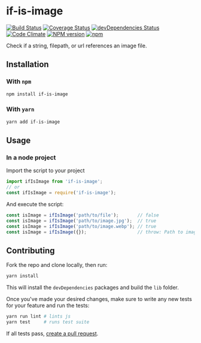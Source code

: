 # if-is-image

[![Build Status](https://travis-ci.org/nielse63/if-is-image.svg?branch=master)](https://travis-ci.org/nielse63/if-is-image)
[![Coverage Status](https://coveralls.io/repos/github/nielse63/if-is-image/badge.svg?branch=master)](https://coveralls.io/github/nielse63/if-is-image?branch=master)
[![devDependencies Status](https://david-dm.org/nielse63/if-is-image/dev-status.svg)](https://david-dm.org/nielse63/if-is-image?type=dev)
[![Code Climate](https://codeclimate.com/github/nielse63/if-is-image/badges/gpa.svg)](https://codeclimate.com/github/nielse63/if-is-image)
[![NPM version](https://badge.fury.io/js/if-is-image.svg)](http://badge.fury.io/js/if-is-image)
[![npm](https://img.shields.io/npm/dt/if-is-image.svg?style=flat-square)](https://www.npmjs.com/package/if-is-image)

Check if a string, filepath, or url references an image file.

## Installation

### With `npm`

```bash
npm install if-is-image
```

### With `yarn`

```bash
yarn add if-is-image
```

## Usage

### In a node project

Import the script to your project

```js
import ifIsImage from 'if-is-image';
// or
const ifIsImage = require('if-is-image');
```

And execute the script:

```js
const isImage = ifIsImage('path/to/file');       // false
const isImage = ifIsImage('path/to/image.jpg');  // true
const isImage = ifIsImage('path/to/image.webp'); // true
const isImage = ifIsImage({});                   // throw: Path to image must be a string
```

## Contributing

Fork the repo and clone locally, then run:

```bash
yarn install
```

This will install the `devDependencies` packages and build the `lib` folder.

Once you've made your desired changes, make sure to write any new tests for
your feature and run the tests:

```bash
yarn run lint # lints js
yarn test     # runs test suite
```

If all tests pass, [create a pull request](https://github.com/nielse63/if-is-image/pulls).
